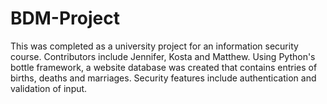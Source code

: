 # BDM-Project
This was completed as a university project for an information security course. Contributors include Jennifer, Kosta and Matthew.
Using Python's bottle framework, a website database was created that contains entries of births, deaths and marriages.
Security features include authentication and validation of input.
